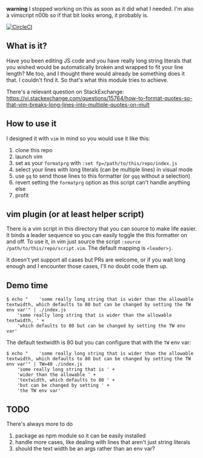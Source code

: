 **warning** I stopped working on this as soon as it did what I needed. I'm also
a vimscript n00b so if that bit looks wrong, it probably is.

[![CircleCI](https://circleci.com/gh/tomsaleeba/js-string-literal-breaker.svg?style=svg)](https://circleci.com/gh/tomsaleeba/js-string-literal-breaker)

## What is it?
Have you been editing JS code and you have really long string literals that you
wished would be automatically broken and wrapped to fit your line length? Me
too, and I thought there would already be something does it that. I couldn't
find it. So that's what this module tries to achieve.

There's a relevant question on StackExchange:
https://vi.stackexchange.com/questions/15764/how-to-format-quotes-so-that-vim-breaks-long-lines-into-multiple-quotes-on-mult

## How to use it
I designed it with `vim` in mind so you would use it like this:

  1. clone this repo
  1. launch vim
  1. set as your `formatprg` with `:set fp=/path/to/this/repo/index.js`
  1. select your lines with long literals (can be multiple lines) in visual mode
  1. use `gq` to send those lines to this formatter (or `gqq` without a
     selection)
  1. revert setting the `formatprg` option as this script can't handle anything else
  1. profit

## vim plugin (or at least helper script)
There is a vim script in this directory that you can source to make life
easier. It binds a leader sequence so you can easily toggle the this formatter
on and off. To use it, in vim just source the script `:source
/path/to/this/repo/script.vim`. The default mapping is `<leader>j`.

It doesn't yet support all cases but PRs are welcome, or if you wait long enough
and I encounter those cases, I'll no doubt code them up.

## Demo time
```console
$ echo "    'some really long string that is wider than the allowable textwidth, which defaults to 80 but can be changed by setting the TW env var'" | ./index.js
    'some really long string that is wider than the allowable textwidth, ' +
    'which defaults to 80 but can be changed by setting the TW env var'
```

The default textwidth is 80 but you can configure that with the `TW` env var:
```console
$ echo "    'some really long string that is wider than the allowable textwidth, which defaults to 80 but can be changed by setting the TW env var'" | TW=40 ./index.js
    'some really long string that is ' +
    'wider than the allowable ' +
    'textwidth, which defaults to 80 ' +
    'but can be changed by setting ' +
    'the TW env var'
```

## TODO
There's always more to do

  1. package as npm module so it can be easily installed
  1. handle more cases, like dealing with lines that aren't just string literals
  1. should the text width be an args rather than an env var?
